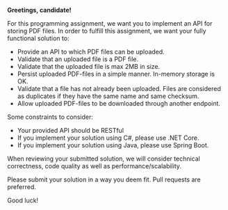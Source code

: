 
__Greetings, candidate!__

For this programming assignment, we want you to implement an API for storing PDF files. In order to fulfill this assignment, we want your fully functional solution to:
 - Provide an API to which PDF files can be uploaded.
 - Validate that an uploaded file is a PDF file.
 - Validate that the uploaded file is max 2MB in size.
 - Persist uploaded PDF-files in a simple manner. In-memory storage is OK.
 - Validate that a file has not already been uploaded. Files are considered as duplicates if they have the same name and same checksum.
 - Allow uploaded PDF-files to be downloaded through another endpoint.

Some constraints to consider:
 - Your provided API should be RESTful
 - If you implement your solution using C#, please use .NET Core.
 - If you implement your solution using Java, please use Spring Boot.

When reviewing your submitted solution, we will consider technical correctness, code quality as well as performance/scalability.

Please submit your solution in a way you deem fit. Pull requests are preferred.

Good luck!
